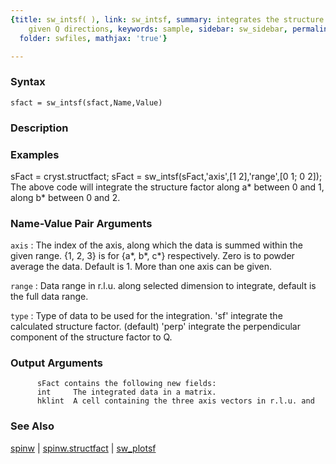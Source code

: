 ```yaml
---
{title: sw_intsf( ), link: sw_intsf, summary: integrates the structure factor along
    given Q directions, keywords: sample, sidebar: sw_sidebar, permalink: sw_intsf.html,
  folder: swfiles, mathjax: 'true'}

---
```


### Syntax

`sfact = sw_intsf(sfact,Name,Value)`

### Description



### Examples

  sFact = cryst.structfact;
  sFact = sw_intsf(sFact,'axis',[1 2],'range',[0 1; 0 2]);
  The above code will integrate the structure factor along a* between 0
  and 1, along b* between 0 and 2.

### Name-Value Pair Arguments

`axis`
: The index of the axis, along which the data is summed within
  the given range. {1, 2, 3} is for {a*, b*, c*} respectively.
  Zero is to powder average the data. Default is 1. More than one
  axis can be given.

`range`
: Data range in r.l.u. along selected dimension to integrate,
  default is the full data range.

`type`
: Type of data to be used for the integration.
      'sf'    integrate the calculated structure factor. (default)
      'perp'  integrate the perpendicular component of the structure
              factor to Q.

### Output Arguments

          sFact contains the following new fields:
          int     The integrated data in a matrix.
          hklint  A cell containing the three axis vectors in r.l.u. and

### See Also

[spinw](spinw.html) \| [spinw.structfact](spinw_structfact.html) \| [sw_plotsf](sw_plotsf.html)

